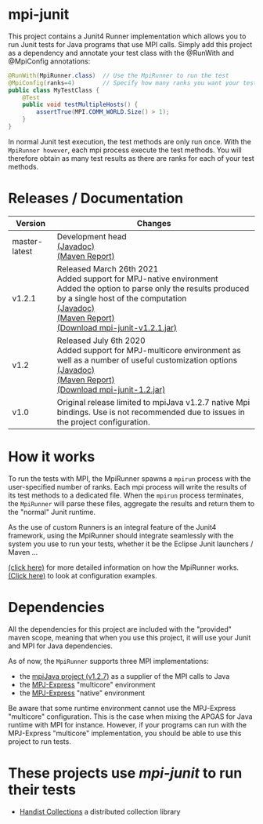 # mpi-junit

This project contains a Junit4 Runner implementation which allows you to run
Junit tests for Java programs that use MPI calls. Simply add this project as a
dependency and annotate your test class with the @RunWith and @MpiConfig annotations:

```java
@RunWith(MpiRunner.class)  // Use the MpiRunner to run the test
@MpiConfig(ranks=4)        // Specify how many ranks you want your test to run with
public class MyTestClass {
	@Test
	public void testMultipleHosts() {
		assertTrue(MPI.COMM_WORLD.Size() > 1);
	}
}
```

In normal Junit test execution, the test methods are only run once. With the
`MpiRunner however`, each mpi process execute the test methods. You will therefore
obtain as many test results as there are ranks for each of your test methods.

# Releases / Documentation

|Version|Changes|
|-|-|
| master-latest | Development head<br>[(Javadoc)](master-latest/apidocs/index.html)<br>[(Maven Report)](master-latest/index.html) |
| v1.2.1 | Released March 26th 2021<br>Added support for MPJ-native environment<br>Added the option to parse only the results produced by a single host of the computation<br>[(Javadoc)](v1.2.1/apidocs/index.html)<br>[(Maven Report)](v1.2.1/index.html)<br>[(Download mpi-junit-v1.2.1.jar)](https://github.com/handist/mpi-junit/releases/download/v1.2.1/mpi-junit-v1.2.1.jar) |
| v1.2 | Released July 6th 2020<br>Added support for MPJ-multicore environment as well as a number of useful customization options<br>[(Javadoc)](v1.2/apidocs/index.html)<br>[(Maven Report)](v1.2/index.html)<br>[(Download mpi-junit-1.2.jar)](https://github.com/handist/mpi-junit/releases/download/v1.2/mpi-junit-1.2.jar) |
| v1.0 | Original release limited to mpiJava v1.2.7 native Mpi bindings. Use is not recommended due to issues in the project configuration. |

# How it works

To run the tests with MPI, the MpiRunner spawns a `mpirun` process with the
user-specified number of ranks. Each mpi process will write the results of its
test methods to a dedicated file. When the `mpirun` process terminates, the
`MpiRunner` will parse these files, aggregate the results and return them to
the "normal" Junit runtime.

As the use of custom Runners is an integral feature of the Junit4 framework,
using the MpiRunner should integrate seamlessly with the system you use to run
your tests, whether it be the Eclipse Junit launchers / Maven ...

[(click here)](HowItWorks.md) for more detailed information on how the MpiRunner works.
[(Click here)](ConfiguringMpiRunner) to look at configuration examples. 

# Dependencies

All the dependencies for this project are included with the "provided" maven
scope, meaning that when you use this project, it will use your Junit and MPI
for Java dependencies.

As of now, the `MpiRunner` supports three MPI implementations:

+ the [mpiJava project (v1.2.7)](https://sourceforge.net/projects/mpijava/) as a
supplier of the MPI calls to Java
+ the [MPJ-Express](http://mpj-express.org/) "multicore" environment
+ the [MPJ-Express](http://mpj-express.org/) "native" environment

Be aware that some runtime environment cannot use the MPJ-Express "multicore" configuration.
This is the case when mixing the APGAS for Java runtime with MPI for instance.
However, if your programs can run with the MPJ-Express "multicore" implementation,
you should be able to use this project to run tests.

# These projects use *mpi-junit* to run their tests

+ [Handist Collections](https://handist.github.io/handistCollections/) a distributed
collection library
